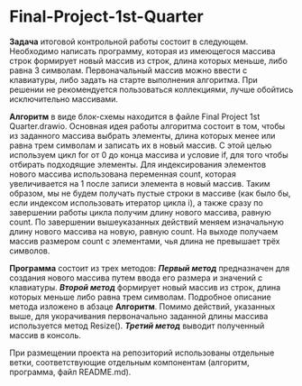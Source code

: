 # Final-Project-1st-Quarter
**Задача** итоговой контрольной работы состоит в следующем. Необходимо написать программу, 
которая из имеющегося массива строк формирует новый массив из строк, длина которых меньше, 
либо равна 3 символам. Первоначальный массив можно ввести с клавиатуры, либо задать на старте 
выполнения алгоритма. При решении не рекомендуется пользоваться коллекциями, лучше обойтись исключительно массивами.

**Алгоритм** в виде блок-схемы находится в файле Final Project 1st Quarter.drawio. Основная 
идея работы алгоритма состоит в том, чтобы из заданного массива выбрать элементы, длина которых 
менее или равна трем символам и записать их в новый массив. С этой целью используем цикл for 
от 0 до конца массива и условие if, для того чтобы отбирать подходящие элементы. Для индексирования 
элементов нового массива использована переменная count, которая увеличивается на 1 после записи 
элемента в новый массив. Таким образом, мы не будем получать пустые строки в массиве (как было бы, 
если индексом использовать итератор цикла i), а также сразу по завершении работы цикла получим 
длину нового массива, равную count. По завершении вышеуказанных действий меняем изначальную длину 
нового массива на новую, равную count. На выходе получаем массив размером count с элементами, чья длина не превышает трёх символов. 

**Программа** состоит из трех методов: 
***Первый метод*** предназначен для создания нового массива путем ввода его размера и значений с клавиатуры.
***Второй метод*** формирует новый массив из строк, длина которых меньше либо равна трем символам. 
Подробное описание метода изложено в абзаце **Алгоритм**. Помимо действий, указанных выше, 
для укорачивания первоначально заданной длины массива используется метод Resize().
***Третий метод*** выводит полученный массив в консоль.   

При размещении проекта на репозиторий использованы отдельные ветки, 
соответствующие отдельным компонентам (алгоритм, программа, файл README.md). 
